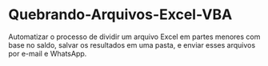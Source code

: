 # Quebrando-Arquivos-Excel-VBA
Automatizar o processo de dividir um arquivo Excel em partes menores com base no saldo, salvar os resultados em uma pasta, e enviar esses arquivos por e-mail e WhatsApp.

